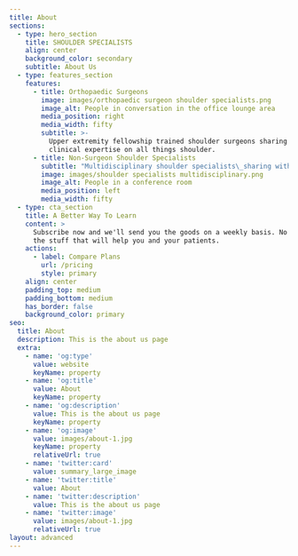 ```yaml
---
title: About
sections:
  - type: hero_section
    title: SHOULDER SPECIALISTS
    align: center
    background_color: secondary
    subtitle: About Us
  - type: features_section
    features:
      - title: Orthopaedic Surgeons
        image: images/orthopaedic surgeon shoulder specialists.png
        image_alt: People in conversation in the office lounge area
        media_position: right
        media_width: fifty
        subtitle: >-
          Upper extremity fellowship trained shoulder surgeons sharing their
          clinical expertise on all things shoulder.
      - title: Non-Surgeon Shoulder Specialists
        subtitle: "Multidisciplinary shoulder specialists\_sharing with you the latest research, their clinical experiences, along with tips and tricks to help you level-up."
        image: images/shoulder specialists multidisciplinary.png
        image_alt: People in a conference room
        media_position: left
        media_width: fifty
  - type: cta_section
    title: A Better Way To Learn
    content: >
      Subscribe now and we'll send you the goods on a weekly basis. No BS. Just
      the stuff that will help you and your patients.
    actions:
      - label: Compare Plans
        url: /pricing
        style: primary
    align: center
    padding_top: medium
    padding_bottom: medium
    has_border: false
    background_color: primary
seo:
  title: About
  description: This is the about us page
  extra:
    - name: 'og:type'
      value: website
      keyName: property
    - name: 'og:title'
      value: About
      keyName: property
    - name: 'og:description'
      value: This is the about us page
      keyName: property
    - name: 'og:image'
      value: images/about-1.jpg
      keyName: property
      relativeUrl: true
    - name: 'twitter:card'
      value: summary_large_image
    - name: 'twitter:title'
      value: About
    - name: 'twitter:description'
      value: This is the about us page
    - name: 'twitter:image'
      value: images/about-1.jpg
      relativeUrl: true
layout: advanced
---
```

